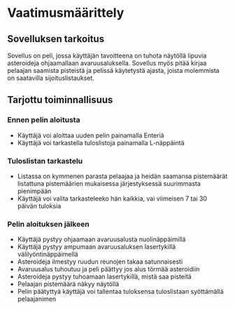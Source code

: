 # Vaatimusmäärittely


## Sovelluksen tarkoitus

Sovellus on peli, jossa käyttäjän tavoitteena on tuhota näytöllä lipuvia 
asteroideja ohjaamallaan avaruusaluksella. Sovellus myös pitää kirjaa pelaajan 
saamista pisteistä ja pelissä käytetystä ajasta, joista molemmista on saatavilla 
sijoituslistaukset.

## Tarjottu toiminnallisuus


### Ennen pelin aloitusta

- Käyttäjä voi aloittaa uuden pelin painamalla Enteriä
- Käyttäjä voi tarkastella tuloslistoja painamalla L-näppäintä

### Tuloslistan tarkastelu

- Listassa on kymmenen parasta pelaajaa ja heidän saamansa pistemäärät listattuna pistemäärien mukaisessa järjestyksessä suurimmasta pienimpään
- Käyttäjä voi valita tarkasteleeko hän kaikkia, vai viimeisen 7 tai 30 päivän tuloksia

### Pelin aloituksen jälkeen

- Käyttäjä pystyy ohjaamaan avaruusalusta nuolinäppäimillä
- Käyttäjä pystyy ampumaan avaruusaluksen lasertykillä välilyöntinäppäimellä
- Asteroideja ilmestyy ruudun reunojen takaa satunnaisesti
- Avaruusalus tuhoutuu ja peli päättyy jos alus törmää asteroidiin
- Asteroideja pystyy tuhoamaan lasertykillä, mistä saa pisteitä
- Pelaajan pistemäärä näkyy näytöllä
- Pelin päätyttyä käyttäjä voi tallentaa tuloksensa tuloslistaan syöttämällä 
pelaajanimen
